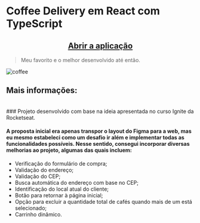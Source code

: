 # Coffee Delivery em React com TypeScript

<h2 align="center"><a href="https://iagoluancj.github.io/coffeeDelivery/">Abrir a aplicação</a></h2>

> Meu favorito e o melhor desenvolvido até então.

![coffee](https://github.com/iagoluancj/coffeeDelivery/assets/86308522/cfbdc7f6-af05-4bb2-8d2c-fa4c779b6afe)

## Mais informações:
<br>
### Projeto desenvolvido com base na ideia apresentada no curso Ignite da Rocketseat.

#### A proposta inicial era apenas transpor o layout do Figma para a web, mas eu mesmo estabeleci como um desafio ir além e implementar todas as funcionalidades possíveis. Nesse sentido, consegui incorporar diversas melhorias ao projeto, algumas das quais incluem:
- Verificação do formulário de compra;
- Validação do endereço;
- Validação do CEP;
- Busca automática do endereço com base no CEP;
- Identificação do local atual do cliente;
- Botão para retornar à página inicial;
- Opção para excluir a quantidade total de cafés quando mais de um está selecionado;
- Carrinho dinâmico.
